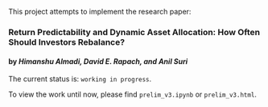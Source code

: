 
This project attempts to implement the research paper:
### Return Predictability and Dynamic Asset Allocation: How Often Should Investors Rebalance?
#### by _Himanshu Almadi, David E. Rapach, and Anil Suri_

The current status is: `working in progress`.

To view the work until now, please find `prelim_v3.ipynb` or `prelim_v3.html`.
